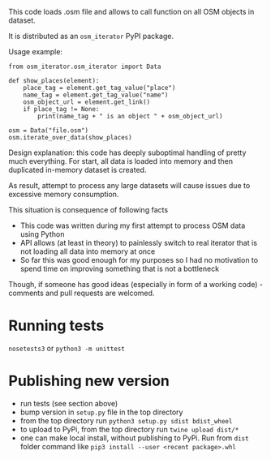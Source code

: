 This code loads .osm file and allows to call function on all OSM objects in dataset.

It is distributed as an `osm_iterator` PyPI package.

Usage example:

```
from osm_iterator.osm_iterator import Data

def show_places(element):
    place_tag = element.get_tag_value("place")
    name_tag = element.get_tag_value("name")
    osm_object_url = element.get_link()
    if place_tag != None:
        print(name_tag + " is an object " + osm_object_url)

osm = Data("file.osm")
osm.iterate_over_data(show_places)
```

Design explanation: this code has deeply suboptimal handling of pretty much everything. For start, all data is loaded into memory and then duplicated in-memory dataset is created.

As result, attempt to process any large datasets will cause issues due to excessive memory consumption.

This situation is consequence of following facts

* This code was written during my first attempt to process OSM data using Python
* API allows (at least in theory) to painlessly switch to real iterator that is not loading all data into memory at once
* So far this was good enough for my purposes so I had no motivation to spend time on improving something that is not a bottleneck

Though, if someone has good ideas (especially in form of a working code) - comments and pull requests are welcomed.

# Running tests

```nosetests3``` or ```python3 -m unittest```


# Publishing new version

- run tests (see section above)
- bump version in `setup.py` file in the top directory
- from the top directory run `python3 setup.py sdist bdist_wheel`
- to upload to PyPi, from the top directory run `twine upload dist/*`
- one can make local install, without publishing to PyPi. Run from `dist` folder command like `pip3 install --user <recent package>.whl`
